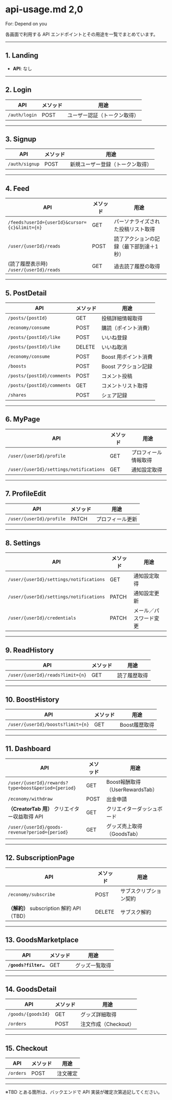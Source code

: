 # api-usage.md 2,0

For: Depend on you

各画面で利用する API エンドポイントとその用途を一覧でまとめています。

---

## 1. Landing

- **API**: なし

---

## 2. Login

| API | メソッド | 用途 |
| --- | --- | --- |
| `/auth/login` | POST | ユーザー認証（トークン取得） |

---

## 3. Signup

| API | メソッド | 用途 |
| --- | --- | --- |
| `/auth/signup` | POST | 新規ユーザー登録（トークン取得） |

---

## 4. Feed

| API | メソッド | 用途 |
| --- | --- | --- |
| `/feeds?userId={userId}&cursor={c}&limit={n}` | GET | パーソナライズされた投稿リスト取得 |
| `/user/{userId}/reads` | POST | 読了アクションの記録（最下部到達＋1秒） |
| (読了履歴表示時) `/user/{userId}/reads` | GET | 過去読了履歴の取得 |

---

## 5. PostDetail

| API | メソッド | 用途 |
| --- | --- | --- |
| `/posts/{postId}` | GET | 投稿詳細情報取得 |
| `/economy/consume` | POST | 購読（ポイント消費） |
| `/posts/{postId}/like` | POST | いいね登録 |
| `/posts/{postId}/like` | DELETE | いいね取消 |
| `/economy/consume` | POST | Boost 用ポイント消費 |
| `/boosts` | POST | Boost アクション記録 |
| `/posts/{postId}/comments` | POST | コメント投稿 |
| `/posts/{postId}/comments` | GET | コメントリスト取得 |
| `/shares` | POST | シェア記録 |

---

## 6. MyPage

| API | メソッド | 用途 |
| --- | --- | --- |
| `/user/{userId}/profile` | GET | プロフィール情報取得 |
| `/user/{userId}/settings/notifications` | GET | 通知設定取得 |

---

## 7. ProfileEdit

| API | メソッド | 用途 |
| --- | --- | --- |
| `/user/{userId}/profile` | PATCH | プロフィール更新 |

---

## 8. Settings

| API | メソッド | 用途 |
| --- | --- | --- |
| `/user/{userId}/settings/notifications` | GET | 通知設定取得 |
| `/user/{userId}/settings/notifications` | PATCH | 通知設定更新 |
| `/user/{userId}/credentials` | PATCH | メール／パスワード変更 |

---

## 9. ReadHistory

| API | メソッド | 用途 |
| --- | --- | --- |
| `/user/{userId}/reads?limit={n}` | GET | 読了履歴取得 |

---

## 10. BoostHistory

| API | メソッド | 用途 |
| --- | --- | --- |
| `/user/{userId}/boosts?limit={n}` | GET | Boost履歴取得 |

---

## 11. Dashboard

| API | メソッド | 用途 |
| --- | --- | --- |
| `/user/{userId}/rewards?type=boost&period={period}` | GET | Boost報酬取得（UserRewardsTab） |
| `/economy/withdraw` | POST | 出金申請 |
| **（CreatorTab 用）** クリエイター収益取得 API | GET | クリエイターダッシュボード |
| `/user/{userId}/goods-revenue?period={period}` | GET | グッズ売上取得（GoodsTab） |

---

## 12. SubscriptionPage

| API | メソッド | 用途 |
| --- | --- | --- |
| `/economy/subscribe` | POST | サブスクリプション契約 |
| **（解約）** subscription 解約 API（TBD） | DELETE | サブスク解約 |

---

## 13. GoodsMarketplace

| API | メソッド | 用途 |
| --- | --- | --- |
| **`/goods?filter…`** | GET | グッズ一覧取得 |

---

## 14. GoodsDetail

| API | メソッド | 用途 |
| --- | --- | --- |
| `/goods/{goodsId}` | GET | グッズ詳細取得 |
| `/orders` | POST | 注文作成（Checkout） |

---

## 15. Checkout

| API | メソッド | 用途 |
| --- | --- | --- |
| `/orders` | POST | 注文確定 |

---

※TBD とある箇所は、バックエンドで API 実装が確定次第追記してください。